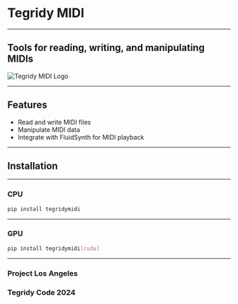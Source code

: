 # Tegridy MIDI

***

## Tools for reading, writing, and manipulating MIDIs

![Tegridy MIDI Logo](https://github.com/user-attachments/assets/6b1f98e1-255c-4e76-ba24-46f37ad36b46)

***

## Features

- Read and write MIDI files
- Manipulate MIDI data
- Integrate with FluidSynth for MIDI playback

***

## Installation

***

### CPU

```sh
pip install tegridymidi
```

***

### GPU

```sh
pip install tegridymidi[cuda]
```

***

### Project Los Angeles
### Tegridy Code 2024
